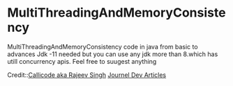 # MultiThreadingAndMemoryConsistency
MultiThreadingAndMemoryConsistency code in java from basic to advances
Jdk -11 needed but you can use any jdk more than 8.which has utill concurrency apis.
Feel free to suugest anything

Credit::<a href='https://www.callicoder.com/java-concurrency-issues-and-thread-synchronization/'>Callicode aka Rajeev Singh</a>
<a href='https://www.journaldev.com/2800/java-8-date-localdate-localdatetime-instant'>Journel Dev Articles</a>